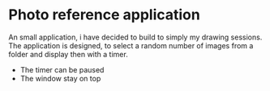 # Photo reference application

An small application, i have decided to build to simply my drawing sessions.
The application is designed, to select a random number of images from a folder and display then with a timer.

- The timer can be paused
- The window stay on top
